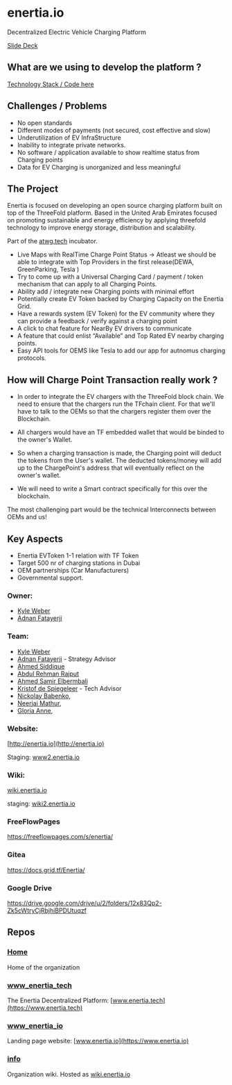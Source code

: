 # enertia.io
Decentralized Electric Vehicle Charging Platform

[Slide Deck](https://docs.google.com/presentation/d/1FWKWbQKrXF7dZ-Qj8igWW0MToMKeRr4tCUqdrgavMvk)

## What are we using to develop the platform ?

[Technology Stack / Code here](https://github.com/enertia-io/www_enertia_tech)


## Challenges / Problems

* No open standards 
* Different modes of payments (not secured, cost effective and slow)
* Underutilization of EV InfraStructure
* Inability to integrate private networks.
* No software / application available to show realtime status from Charging points
* Data for EV Charging is unorganized and less meaningful 


## The Project

Enertia is focused on developing an open source charging platform built on top of the ThreeFold platform.
Based in the United Arab Emirates focused on promoting sustainable and energy efficiency by applying threefold technology to improve energy storage, distribution and scalability. 

Part of the [atwg.tech](https://atwg.tech) incubator.

* Live Maps with RealTime Charge Point Status → Atleast we should be able to integrate with Top Providers in the first release(DEWA, GreenParking, Tesla )
* Try to come up with a Universal Charging Card / payment / token mechanism that can apply to all Charging Points.
* Ability add / integrate new Charging points with minimal effort
* Potentially create EV Token backed by Charging Capacity on the Enertia Grid. 
* Have a rewards system (EV Token) for the EV community where they can provide a feedback / verify against a charging point
* A click to chat feature for NearBy EV drivers to communicate
* A feature that could enlist “Available” and Top Rated EV nearby charging points.
* Easy API tools for OEMS like Tesla to add our app for autnomus charging protocols.  

## How will Charge Point Transaction really work ?

* In order to integrate the EV chargers with the ThreeFold block chain. We need to ensure that the chargers run the TFchain client. For that we'll have to talk to the OEMs so that the chargers register them over the Blockchain. 

* All chargers would have an TF embedded wallet that would be binded to the owner's Wallet.

* So when a charging transaction is made, the Charging point will deduct the tokens from the User's wallet. The deducted tokens/money will add up to the ChargePoint's address that will eventually reflect on the owner's wallet.

* We will need to write a Smart contract specifically for this over the blockchain. 

The most challenging part would be the technical Interconnects between OEMs and us!  

## Key Aspects

- Enertia EVToken 1-1 relation with TF Token
- Target 500 nr of charging stations in Dubai
- OEM partnerships (Car Manufacturers)
- Governmental support. 

### Owner: 
* [Kyle Weber](https://www.linkedin.com/in/kyle-weber-51b7bba5/)
* [Adnan Fatayerji](https://github.com/AdnanFatayerji)

### Team:
* [Kyle Weber](https://www.linkedin.com/in/kyle-weber-51b7bba5/)
* [Adnan Fatayerji](https://www.linkedin.com/in/adnansf/) - Strategy Advisor
* [Ahmed Siddique](https://www.linkedin.com/in/ahmed-siddique-a4126a98/)
* [Abdul Rehman Rajput](https://www.linkedin.com/in/arrajput/)
* [Ahmed Samir Elbermbali](https://www.linkedin.com/in/ahmedelbermbali/)
* [Kristof de Spiegeleer](https://www.linkedin.com/in/despiegk/) - Tech Advisor
* [Nickolay Babenko](https://www.linkedin.com/in/babenkonickolay/), 
* [Neerjai Mathur](https://www.linkedin.com/in/neeraj-mathur-04215137/), 
* [Gloria Anne](https://www.linkedin.com/in/gloria-anne-c/),


### Website:

[http://enertia.io](http://enertia.io)

Staging: [www2.enertia.io](https://www2.enertia.io/)

### Wiki:

[wiki.enertia.io](http://wiki.enertia.io/)

staging: [wiki2.enertia.io](http://wiki2.enertia.io)

### FreeFlowPages
https://freeflowpages.com/s/enertia/

### Gitea
https://docs.grid.tf/Enertia/

### Google Drive
https://drive.google.com/drive/u/2/folders/12x83Qp2-Zk5cWtryCjRbjhiBPDUtuqzf

## Repos

### [Home](https://github.com/enertia-io/home)
Home of the organization

### [www_enertia_tech](https://github.com/enertia-io/www_enertia_tech)
The Enertia Decentralized Platform: [www.enertia.tech](https://www.enertia.tech) 

### [www_enertia_io](https://github.com/enertia-io/www_enertia_io)
Landing page website: [www.enertia.io](https://www.enertia.io) 

### [info](https://github.com/enertia-io/info)
Organization wiki. Hosted as [wiki.enertia.io](http://wiki.enertia.io/)

